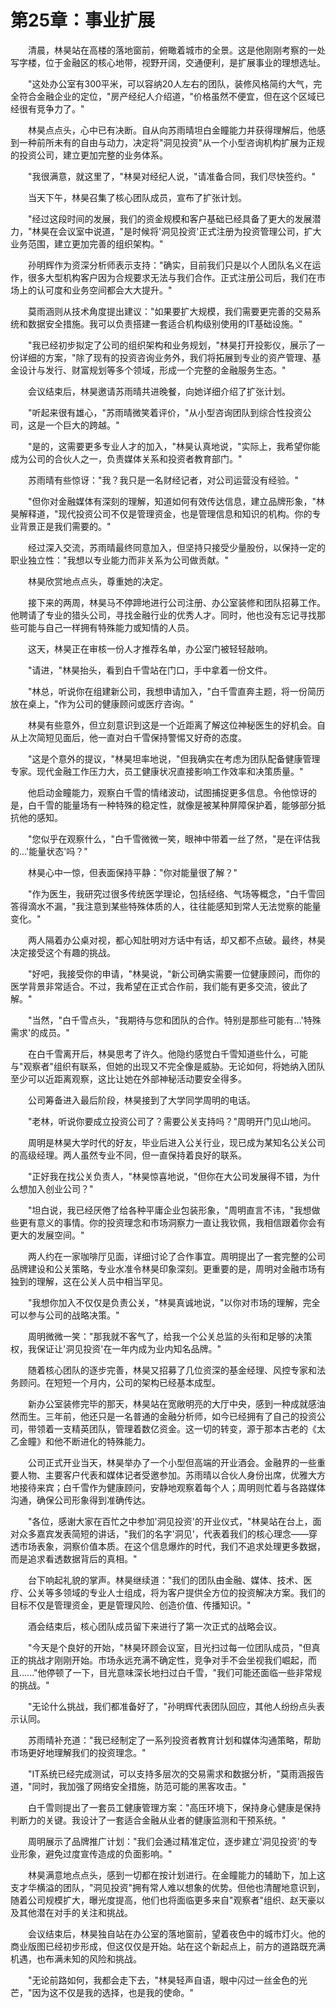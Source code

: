 # 第25章：事业扩展

　　清晨，林昊站在高楼的落地窗前，俯瞰着城市的全景。这是他刚刚考察的一处写字楼，位于金融区的核心地带，视野开阔，交通便利，是扩展事业的理想选址。

　　"这处办公室有300平米，可以容纳20人左右的团队，装修风格简约大气，完全符合金融企业的定位，"房产经纪人介绍道，"价格虽然不便宜，但在这个区域已经很有竞争力了。"

　　林昊点点头，心中已有决断。自从向苏雨晴坦白金瞳能力并获得理解后，他感到一种前所未有的自由与动力，决定将"洞见投资"从一个小型咨询机构扩展为正规的投资公司，建立更加完整的业务体系。

　　"我很满意，就这里了，"林昊对经纪人说，"请准备合同，我们尽快签约。"

　　当天下午，林昊召集了核心团队成员，宣布了扩张计划。

　　"经过这段时间的发展，我们的资金规模和客户基础已经具备了更大的发展潜力，"林昊在会议室中说道，"是时候将'洞见投资'正式注册为投资管理公司，扩大业务范围，建立更加完善的组织架构。"

　　孙明辉作为资深分析师表示支持："确实，目前我们只是以个人团队名义在运作，很多大型机构客户因为合规要求无法与我们合作。正式注册公司后，我们在市场上的认可度和业务空间都会大大提升。"

　　莫雨涵则从技术角度提出建议："如果要扩大规模，我们需要更完善的交易系统和数据安全措施。我可以负责搭建一套适合机构级别使用的IT基础设施。"

　　"我已经初步拟定了公司的组织架构和业务规划，"林昊打开投影仪，展示了一份详细的方案，"除了现有的投资咨询业务外，我们将拓展到专业的资产管理、基金设计与发行、财富规划等多个领域，形成一个完整的金融服务生态。"

　　会议结束后，林昊邀请苏雨晴共进晚餐，向她详细介绍了扩张计划。

　　"听起来很有雄心，"苏雨晴微笑着评价，"从小型咨询团队到综合性投资公司，这是一个巨大的跨越。"

　　"是的，这需要更多专业人才的加入，"林昊认真地说，"实际上，我希望你能成为公司的合伙人之一，负责媒体关系和投资者教育部门。"

　　苏雨晴有些惊讶："我？我只是一名财经记者，对公司运营没有经验。"

　　"但你对金融媒体有深刻的理解，知道如何有效传达信息，建立品牌形象，"林昊解释道，"现代投资公司不仅是管理资金，也是管理信息和知识的机构。你的专业背景正是我们需要的。"

　　经过深入交流，苏雨晴最终同意加入，但坚持只接受少量股份，以保持一定的职业独立性："我想以专业能力而非关系为公司做贡献。"

　　林昊欣赏地点点头，尊重她的决定。

　　接下来的两周，林昊马不停蹄地进行公司注册、办公室装修和团队招募工作。他聘请了专业的猎头公司，寻找金融行业的优秀人才。同时，他也没有忘记寻找那些可能与自己一样拥有特殊能力或知情的人员。

　　这天，林昊正在审核一份人才推荐名单，办公室门被轻轻敲响。

　　"请进，"林昊抬头，看到白千雪站在门口，手中拿着一份文件。

　　"林总，听说你在组建新公司，我想申请加入，"白千雪直奔主题，将一份简历放在桌上，"作为公司的健康顾问或医疗咨询。"

　　林昊有些意外，但立刻意识到这是一个近距离了解这位神秘医生的好机会。自从上次简短见面后，他一直对白千雪保持警惕又好奇的态度。

　　"这是个意外的提议，"林昊坦率地说，"但我确实在考虑为团队配备健康管理专家。现代金融工作压力大，员工健康状况直接影响工作效率和决策质量。"

　　他启动金瞳能力，观察白千雪的情绪波动，试图捕捉更多信息。令他惊讶的是，白千雪的能量场有一种特殊的稳定性，就像是被某种屏障保护着，能够部分抵抗他的感知。

　　"您似乎在观察什么，"白千雪微微一笑，眼神中带着一丝了然，"是在评估我的...'能量状态'吗？"

　　林昊心中一惊，但表面保持平静："你对能量很了解？"

　　"作为医生，我研究过很多传统医学理论，包括经络、气场等概念，"白千雪回答得滴水不漏，"我注意到某些特殊体质的人，往往能感知到常人无法觉察的能量变化。"

　　两人隔着办公桌对视，都心知肚明对方话中有话，却又都不点破。最终，林昊决定接受这个有趣的挑战。

　　"好吧，我接受你的申请，"林昊说，"新公司确实需要一位健康顾问，而你的医学背景非常适合。不过，我希望在正式合作前，我们能有更多交流，彼此了解。"

　　"当然，"白千雪点头，"我期待与您和团队的合作。特别是那些可能有...'特殊需求'的成员。"

　　在白千雪离开后，林昊思考了许久。他隐约感觉白千雪知道些什么，可能与"观察者"组织有联系，但她的出现又不完全像是威胁。无论如何，将她纳入团队至少可以近距离观察，这比让她在外部神秘活动要安全得多。

　　公司筹备进入最后阶段，林昊接到了大学同学周明的电话。

　　"老林，听说你要成立投资公司了？需要公关支持吗？"周明开门见山地问。

　　周明是林昊大学时代的好友，毕业后进入公关行业，现已成为某知名公关公司的高级经理。两人虽然专业不同，但一直保持着良好的联系。

　　"正好我在找公关负责人，"林昊惊喜地说，"但你在大公司发展得不错，为什么想加入创业公司？"

　　"坦白说，我已经厌倦了给各种平庸企业包装形象，"周明直言不讳，"我想做些更有意义的事情。你的投资理念和市场洞察力一直让我钦佩，我相信跟着你会有更大的发展空间。"

　　两人约在一家咖啡厅见面，详细讨论了合作事宜。周明提出了一套完整的公司品牌建设和公关策略，专业水准令林昊印象深刻。更重要的是，周明对金融市场有独到的理解，这在公关人员中相当罕见。

　　"我想你加入不仅仅是负责公关，"林昊真诚地说，"以你对市场的理解，完全可以参与公司的战略决策。"

　　周明微微一笑："那我就不客气了，给我一个公关总监的头衔和足够的决策权，我保证让'洞见投资'在一年内成为业内知名品牌。"

　　随着核心团队的逐步完善，林昊又招募了几位资深的基金经理、风控专家和法务顾问。在短短一个月内，公司的架构已经基本成型。

　　新办公室装修完毕的那天，林昊站在宽敞明亮的大厅中央，感到一种成就感油然而生。三年前，他还只是一名普通的金融分析师，如今已经拥有了自己的投资公司，带领着一支精英团队，管理着数亿资金。这一切的转变，源于那本古老的《太乙金瞳》和他不断进化的特殊能力。

　　公司正式开业当天，林昊举办了一个小型但高端的开业酒会。金融界的一些重要人物、主要客户代表和媒体记者受邀参加。苏雨晴以合伙人身份出席，优雅大方地接待来宾；白千雪作为健康顾问，安静地观察着每个人；周明则忙着与各路媒体沟通，确保公司形象得到准确传达。

　　"各位，感谢大家在百忙之中参加'洞见投资'的开业仪式，"林昊站在台上，面对众多嘉宾发表简短的讲话，"我们的名字'洞见'，代表着我们的核心理念——穿透市场表象，洞察价值本质。在这个信息爆炸的时代，我们不追求处理更多数据，而是追求看透数据背后的真相。"

　　台下响起礼貌的掌声。林昊继续道："我们的团队由金融、媒体、技术、医疗、公关等多领域的专业人士组成，将为客户提供全方位的投资解决方案。我们的目标不仅是管理资金，更是管理风险、创造价值、传播知识。"

　　酒会结束后，核心团队成员留下来进行了第一次正式的战略会议。

　　"今天是个良好的开始，"林昊环顾会议室，目光扫过每一位团队成员，"但真正的挑战才刚刚开始。市场永远充满不确定性，竞争对手不会坐视我们崛起，而且......"他停顿了一下，目光意味深长地扫过白千雪，"我们可能还面临一些非常规的挑战。"

　　"无论什么挑战，我们都准备好了，"孙明辉代表团队回应，其他人纷纷点头表示认同。

　　苏雨晴补充道："我已经制定了一系列投资者教育计划和媒体沟通策略，帮助市场更好地理解我们的投资理念。"

　　"IT系统已经完成测试，可以支持多层次的交易需求和数据分析，"莫雨涵报告道，"同时，我加强了网络安全措施，防范可能的黑客攻击。"

　　白千雪则提出了一套员工健康管理方案："高压环境下，保持身心健康是保持判断力的关键。我设计了一套适合金融从业者的健康监测和干预系统。"

　　周明展示了品牌推广计划："我们会通过精准定位，逐步建立'洞见投资'的专业形象，避免过度宣传造成的负面影响。"

　　林昊满意地点点头，感到一切都在按计划进行。在金瞳能力的辅助下，加上这支才华横溢的团队，"洞见投资"拥有常人难以想象的优势。但他也清醒地意识到，随着公司规模扩大，曝光度提高，他们也将面临更多来自"观察者"组织、赵天豪以及其他潜在对手的关注和挑战。

　　会议结束后，林昊独自站在办公室的落地窗前，望着夜色中的城市灯火。他的商业版图已经初步形成，但这仅仅是开始。站在这个新起点上，前方的道路既充满机遇，也布满未知的风险和挑战。

　　"无论前路如何，我都会走下去，"林昊轻声自语，眼中闪过一丝金色的光芒，"因为这不仅是我的选择，也是我的使命。" 